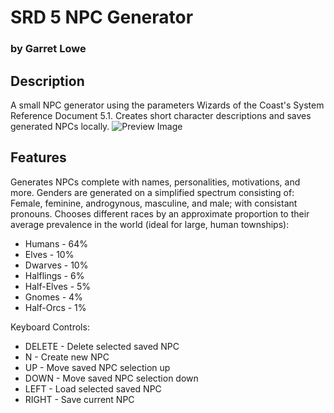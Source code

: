 # SRD 5 NPC Generator 
### by Garret Lowe
## Description
A small NPC generator using the parameters Wizards of the Coast's System Reference Document 5.1. Creates short character descriptions and saves generated NPCs locally.
![Preview Image](https://github.com/garretlowe/SRD5NPCGenerator/blob/master/preview.png)

## Features
Generates NPCs complete with names, personalities, motivations, and more. 
Genders are generated on a simplified spectrum consisting of: Female, feminine, androgynous, masculine, and male; with consistant pronouns.
Chooses different races by an approximate proportion to their average prevalence in the world (ideal for large, human townships):
* Humans     - 64%
* Elves      - 10%
* Dwarves    - 10%
* Halflings  - 6%
* Half-Elves - 5%
* Gnomes     - 4%
* Half-Orcs  - 1%

Keyboard Controls:
* DELETE - Delete selected saved NPC
* N - Create new NPC
* UP - Move saved NPC selection up
* DOWN - Move saved NPC selection down
* LEFT - Load selected saved NPC
* RIGHT - Save current NPC
